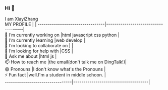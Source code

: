 ### Hi 👋  
I am XiayiZhang  
MY PROFILE                       |                                     |
---------------------------------|-------------------------------------|  
🔭 I’m currently working on      |html javascript css python           |  
🌱 I’m currently learning        |web develop                          |  
👯 I’m looking to collaborate on |                                     |  
🤔 I’m looking for help with     |CSS                                  |  
💬 Ask me about                  |html js                              |  
📫 How to reach me               |the email(don't talk me on DingTalk!)|  
😄 Pronouns                      |I don't know what's the Pronouns     |  
⚡  Fun fact                      |well.I'm a student in middle schoon. |  
---------------------------------|-------------------------------------|
